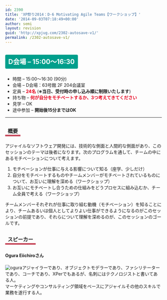 ```yaml
---
id: 2390
title: 'XP祭り2014：D-6 Motivating Agile Teams【ワークショップ】'
date: '2014-09-03T07:18:49+00:00'
author: semi
layout: revision
guid: 'http://xpjug.com/2302-autosave-v1/'
permalink: /2302-autosave-v1/
---
```


## <span style="color:#FFFFFF; background-color:#009F8C; margin:0 0 30px 0; padding:10px 10px; border-radius:4px; line-height:2.5;">D会場 – 15:00～16:30</span>

- 時間 – 15:00～16:30 (90分)
- 会場 – D会場：63号館 2F 204会議室
- 定員 – <span style="color:#E7001D; font-weight: bold;">24名</span> (<span style="font-weight: bold;">※当日、受付時の申し込み順に制限いたします</span>)
- 持ち物 – <span style="color:#E7001D; font-weight: bold;">何が自分をモチベートするか、3つ考えてきてください</span>
- 見学 – OK
- 途中参加 – <span style="font-weight: bold;">開始後15分まではOK</span>

---

### <span style="margin:0 0 10px 0; padding:2px 8px; border-width:0 0 5px 0; border-color:#C6485B; border-style:solid; line-height:2.5;">概要</span>

アジャイルなソフトウェア開発には、技術的な側面と人間的な側面があり、このセッションのテーマは後者になります。次のプログラムを通して、チームの中にあるモチベーションについて考えます。

1. モチベーションが仕事に与える影響について知る（座学、少しだけ）
2. 自分をモチベートするものやチームメンバーがモチベートされているものについて、お互いに理解を深める（ワークショップ）
3. お互いにモチベートし合うための仕組みをどうプロセスに組み込むか、チーム全員で考える（ワークショップ）

チームメンバーそれぞれが仕事に取り組む動機（モチベーション）を知ることにより、チームあるいは個人としてよりよい仕事ができるようになるのがこのセッションの前提であり、それらについて理解を深めるのが、このセッションのゴールです。

### <span style="margin:0 0 10px 0; padding:2px 8px; border-width:0 0 5px 0; border-color:#C6485B; border-style:solid; line-height:2.5;">スピーカー</span>

#### <span style="line-height:1.5;">Ogura Eiichiroさん</span>

![ogura](http://xpjug.com/wp-content/uploads/2014/08/ogura.png)アジャイラーであり、オブジェクトモデラーであり、ファシリテーターであり、コーチであり、XPerでもあるが、名刺にはテクノロジストと書いてある人。  
マーケティングやコンサルティング領域をベースにアジャイルその他のスキルで業務を遂行する人。